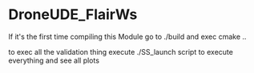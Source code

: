# DroneUDE_FlairWs


If it's the first time compiling this Module go to ./build and exec cmake .. 

to exec all the validation thing execute ./SS_launch script to execute everything and see all plots